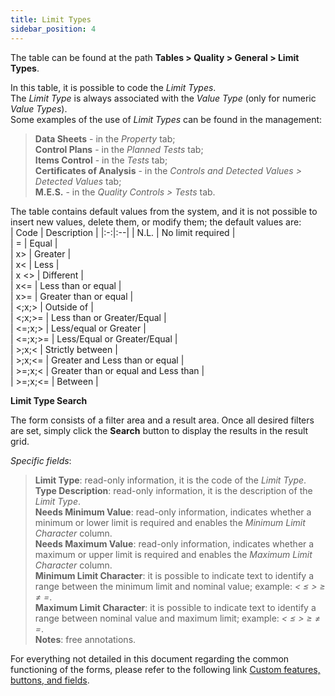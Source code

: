 ```yaml
---
title: Limit Types 
sidebar_position: 4
---
```


The table can be found at the path **Tables > Quality > General > Limit Types**.

In this table, it is possible to code the *Limit Types*.   
The *Limit Type* is always associated with the *Value Type* (only for numeric *Value Types*).   
Some examples of the use of *Limit Types* can be found in the management:
> **Data Sheets** - in the *Property* tab;   
> **Control Plans** - in the *Planned Tests* tab;   
> **Items Control** - in the *Tests* tab;   
> **Certificates of Analysis** - in the *Controls and Detected Values > Detected Values* tab;   
> **M.E.S.** - in the *Quality Controls > Tests* tab.

The table contains default values from the system, and it is not possible to insert new values, delete them, or modify them; the default values are:   
| Code | Description |
|:-:|:--|
| N.L. | No limit required |   
| = | Equal |   
| x\> | Greater |   
| x\< | Less |   
| x \<\> | Different |   
| x\<= | Less than or equal |   
| x\>= | Greater than or equal |   
| \<;x;\> | Outside of |   
| \<;x;\>= | Less than or Greater/Equal |   
| \<=;x;\> | Less/equal or Greater |   
| \<=;x;\>= | Less/Equal or Greater/Equal |   
| \>;x;\< | Strictly between |   
| \>;x;\<= | Greater and Less than or equal |   
| \>=;x;\< | Greater than or equal and Less than |   
| \>=;x;\<= | Between |   

**Limit Type Search**

The form consists of a filter area and a result area. Once all desired filters are set, simply click the **Search** button to display the results in the result grid.

*Specific fields*: 

> **Limit Type**: read-only information, it is the code of the *Limit Type*.   
> **Type Description**: read-only information, it is the description of the *Limit Type*.   
> **Needs Minimum Value**: read-only information, indicates whether a minimum or lower limit is required and enables the *Minimum Limit Character* column.   
> **Needs Maximum Value**: read-only information, indicates whether a maximum or upper limit is required and enables the *Maximum Limit Character* column.   
> **Minimum Limit Character**: it is possible to indicate text to identify a range between the minimum limit and nominal value; example: *< ≤ > ≥ ≠ =*.   
> **Maximum Limit Character**: it is possible to indicate text to identify a range between nominal value and maximum limit; example: *< ≤ > ≥ ≠ =*.   
> **Notes**: free annotations.

For everything not detailed in this document regarding the common functioning of the forms, please refer to the following link [Custom features, buttons, and fields](/docs/guide/common).